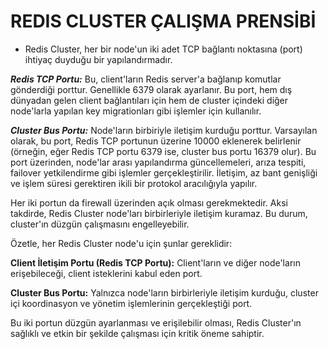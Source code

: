 # REDIS CLUSTER ÇALIŞMA PRENSİBİ

* Redis Cluster, her bir node'un iki adet TCP bağlantı noktasına (port) ihtiyaç duyduğu bir yapılandırmadır.

**_Redis TCP Portu:_** Bu, client'ların Redis server'a bağlanıp komutlar gönderdiği porttur. Genellikle 6379 olarak 
ayarlanır. Bu port, hem dış dünyadan gelen client bağlantıları için hem de cluster içindeki diğer node'larla yapılan 
key migrationları gibi işlemler için kullanılır.

**_Cluster Bus Portu:_** Node'ların birbiriyle iletişim kurduğu porttur. Varsayılan olarak, bu port, Redis TCP portunun 
üzerine 10000 eklenerek belirlenir (örneğin, eğer Redis TCP portu 6379 ise, cluster bus portu 16379 olur). Bu port 
üzerinden, node'lar arası yapılandırma güncellemeleri, arıza tespiti, failover yetkilendirme gibi işlemler 
gerçekleştirilir. İletişim, az bant genişliği ve işlem süresi gerektiren ikili bir protokol aracılığıyla yapılır.

Her iki portun da firewall üzerinden açık olması gerekmektedir. Aksi takdirde, Redis Cluster node'ları birbirleriyle 
iletişim kuramaz. Bu durum, cluster'ın düzgün çalışmasını engelleyebilir.


Özetle, her Redis Cluster node'u için şunlar gereklidir:

**Client İletişim Portu (Redis TCP Portu):** Client'ların ve diğer node'ların erişebileceği, client isteklerini kabul 
eden port.

**Cluster Bus Portu:** Yalnızca node'ların birbirleriyle iletişim kurduğu, cluster içi koordinasyon ve yönetim 
işlemlerinin gerçekleştiği port.

Bu iki portun düzgün ayarlanması ve erişilebilir olması, Redis Cluster'ın sağlıklı ve etkin bir şekilde çalışması için 
kritik öneme sahiptir.